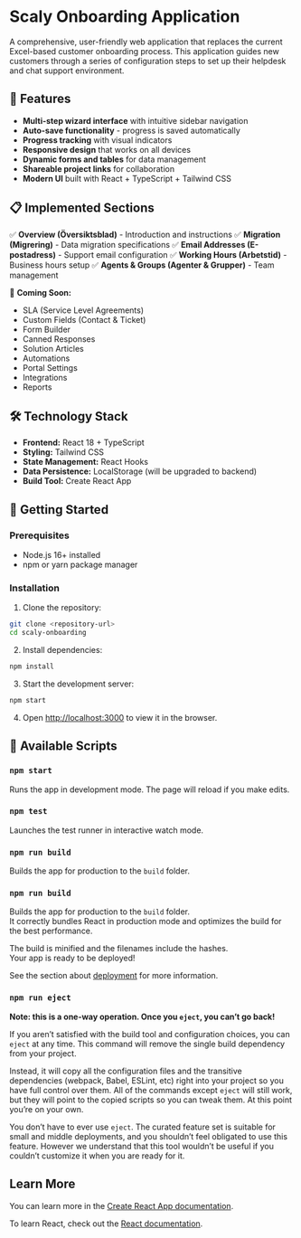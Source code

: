 # Scaly Onboarding Application

A comprehensive, user-friendly web application that replaces the current Excel-based customer onboarding process. This application guides new customers through a series of configuration steps to set up their helpdesk and chat support environment.

## 🚀 Features

- **Multi-step wizard interface** with intuitive sidebar navigation
- **Auto-save functionality** - progress is saved automatically
- **Progress tracking** with visual indicators
- **Responsive design** that works on all devices
- **Dynamic forms and tables** for data management
- **Shareable project links** for collaboration
- **Modern UI** built with React + TypeScript + Tailwind CSS

## 📋 Implemented Sections

✅ **Overview (Översiktsblad)** - Introduction and instructions
✅ **Migration (Migrering)** - Data migration specifications
✅ **Email Addresses (E-postadress)** - Support email configuration
✅ **Working Hours (Arbetstid)** - Business hours setup
✅ **Agents & Groups (Agenter & Grupper)** - Team management

🚧 **Coming Soon:**
- SLA (Service Level Agreements)
- Custom Fields (Contact & Ticket)
- Form Builder
- Canned Responses
- Solution Articles
- Automations
- Portal Settings
- Integrations
- Reports

## 🛠️ Technology Stack

- **Frontend:** React 18 + TypeScript
- **Styling:** Tailwind CSS
- **State Management:** React Hooks
- **Data Persistence:** LocalStorage (will be upgraded to backend)
- **Build Tool:** Create React App

## 🚀 Getting Started

### Prerequisites
- Node.js 16+ installed
- npm or yarn package manager

### Installation

1. Clone the repository:
```bash
git clone <repository-url>
cd scaly-onboarding
```

2. Install dependencies:
```bash
npm install
```

3. Start the development server:
```bash
npm start
```

4. Open [http://localhost:3000](http://localhost:3000) to view it in the browser.

## 📖 Available Scripts

### `npm start`
Runs the app in development mode. The page will reload if you make edits.

### `npm test`
Launches the test runner in interactive watch mode.

### `npm run build`
Builds the app for production to the `build` folder.

### `npm run build`

Builds the app for production to the `build` folder.\
It correctly bundles React in production mode and optimizes the build for the best performance.

The build is minified and the filenames include the hashes.\
Your app is ready to be deployed!

See the section about [deployment](https://facebook.github.io/create-react-app/docs/deployment) for more information.

### `npm run eject`

**Note: this is a one-way operation. Once you `eject`, you can’t go back!**

If you aren’t satisfied with the build tool and configuration choices, you can `eject` at any time. This command will remove the single build dependency from your project.

Instead, it will copy all the configuration files and the transitive dependencies (webpack, Babel, ESLint, etc) right into your project so you have full control over them. All of the commands except `eject` will still work, but they will point to the copied scripts so you can tweak them. At this point you’re on your own.

You don’t have to ever use `eject`. The curated feature set is suitable for small and middle deployments, and you shouldn’t feel obligated to use this feature. However we understand that this tool wouldn’t be useful if you couldn’t customize it when you are ready for it.

## Learn More

You can learn more in the [Create React App documentation](https://facebook.github.io/create-react-app/docs/getting-started).

To learn React, check out the [React documentation](https://reactjs.org/).
